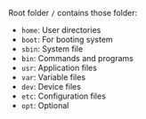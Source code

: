 Root folder ``/`` contains those folder:

* ``home``: User directories
* ``boot``: For booting system
* ``sbin``: System file
* ``bin``:  Commands and programs
* ``usr``: Application files
* ``var``: Variable files
* ``dev``: Device files
* ``etc``: Configuration files
* ``opt``: Optional
